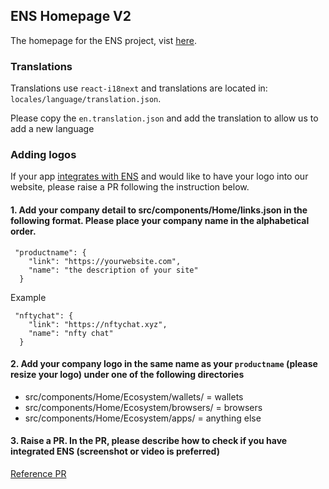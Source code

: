 ## ENS Homepage V2

The homepage for the ENS project, vist [here](https://ens.domains/).

### Translations

Translations use `react-i18next` and translations are located in: `locales/language/translation.json`.

Please copy the `en.translation.json` and add the translation to allow us to add a new language

### Adding logos

If your app [integrates with ENS](https://docs.ens.domains/dapp-developer-guide/ens-enabling-your-dapp) and would like to have your logo into our website, please raise a PR following the instruction below.

#### 1. Add your company detail to src/components/Home/links.json in the following format. Please place your company name in the alphabetical order.

```
 "productname": {
    "link": "https://yourwebsite.com",
    "name": "the description of your site"
  }
```

Example

```
 "nftychat": {
    "link": "https://nftychat.xyz",
    "name": "nfty chat"
  }
```

#### 2. Add your company logo in the same name as your `productname` (please resize your logo) under one of the following directories

- src/components/Home/Ecosystem/wallets/ = wallets
- src/components/Home/Ecosystem/browsers/ = browsers
- src/components/Home/Ecosystem/apps/ = anything else

#### 3. Raise a PR. In the PR, please describe how to check if you have integrated ENS (screenshot or video is preferred)

[Reference PR](https://github.com/ensdomains/ensdomains-v2/pull/493/files)
